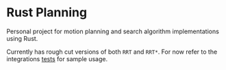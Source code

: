 # Rust Planning

Personal project for motion planning and search algorithm implementations using Rust.

Currently has rough cut versions of both `RRT` and `RRT*`.
For now refer to the integrations [tests](tests/rrt_test.rs) for sample usage.
